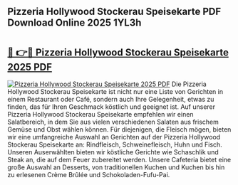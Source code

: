## Pizzeria Hollywood Stockerau Speisekarte PDF Download Online 2025 1YL3h

# <h2><a href="http://gccb1b.nevu.top/?p=Pizzeria+Hollywood+Stockerau+Speisekarte">🔗 👉🔴 Pizzeria Hollywood Stockerau Speisekarte 2025 PDF</a></h2>

[![Pizzeria Hollywood Stockerau Speisekarte 2025 PDF](https://i.imgur.com/dBaPXMq.png)](http://gccb1b.nevu.top/?p=Pizzeria+Hollywood+Stockerau+Speisekarte)
Die Pizzeria Hollywood Stockerau Speisekarte ist nicht nur eine Liste von Gerichten in einem Restaurant oder Café, sondern auch Ihre Gelegenheit, etwas zu finden, das für Ihren Geschmack köstlich und geeignet ist. Auf unserer Pizzeria Hollywood Stockerau Speisekarte empfehlen wir einen Salatbereich, in dem Sie aus vielen verschiedenen Salaten aus frischem Gemüse und Obst wählen können. Für diejenigen, die Fleisch mögen, bieten wir eine umfangreiche Auswahl an Gerichten auf der Pizzeria Hollywood Stockerau Speisekarte an: Rindfleisch, Schweinefleisch, Huhn und Fisch. Unseren Auserwählten bieten wir köstliche Gerichte wie Schaschlik und Steak an, die auf dem Feuer zubereitet werden. Unsere Cafeteria bietet eine große Auswahl an Desserts, von traditionellen Kuchen und Kuchen bis hin zu erlesenen Crème Brûlée und Schokoladen-Fufu-Pai.
